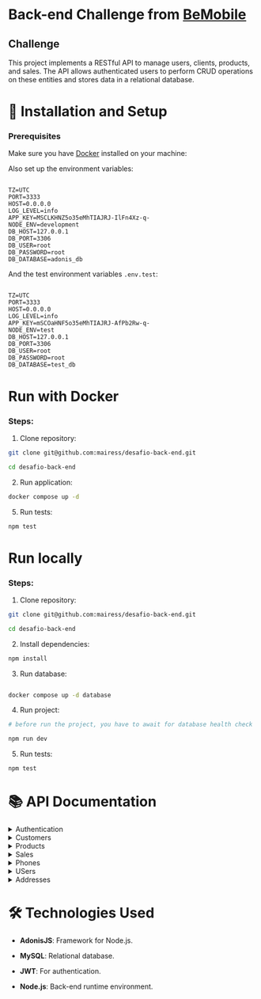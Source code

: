 # Back-end Challenge from [BeMobile](https://www.linkedin.com/company/betalenttech/)

## Challenge

This project implements a RESTful API to manage users, clients, products, and sales. The API allows authenticated users to perform CRUD operations on these entities and stores data in a relational database.

# 🚀 Installation and Setup

### Prerequisites

Make sure you have [Docker](https://www.docker.com/get-started/) installed on your machine:

Also set up the environment variables:

```properties

TZ=UTC
PORT=3333
HOST=0.0.0.0
LOG_LEVEL=info
APP_KEY=MSCLKHNZ5o35eMhTIAJRJ-IlFn4Xz-q-
NODE_ENV=development
DB_HOST=127.0.0.1
DB_PORT=3306
DB_USER=root
DB_PASSWORD=root
DB_DATABASE=adonis_db

```

And the test environment variables `.env.test`:

```properties

TZ=UTC
PORT=3333
HOST=0.0.0.0
LOG_LEVEL=info
APP_KEY=mSCOaHNF5o35eMhTIAJRJ-AfPb2Rw-q-
NODE_ENV=test
DB_HOST=127.0.0.1
DB_PORT=3306
DB_USER=root
DB_PASSWORD=root
DB_DATABASE=test_db

```

# Run with Docker

### Steps:

1. Clone repository:

```BASH
git clone git@github.com:mairess/desafio-back-end.git

cd desafio-back-end
```

2. Run application:

```BASH
docker compose up -d
```

5. Run tests:

```BASH
npm test
```

# Run locally

### Steps:

1. Clone repository:

```BASH
git clone git@github.com:mairess/desafio-back-end.git

cd desafio-back-end
```

2. Install dependencies:

```BASH
npm install
```

3. Run database:

```BASH

docker compose up -d database

```

4. Run project:

```BASH
# before run the project, you have to await for database health check

npm run dev
```

5. Run tests:

```BASH
npm test
```

# 📚 API Documentation

<details>


<summary>Authentication</summary>

### POST /auth/signup

#### Request:
```json
{
  "fullName": "Marcos Oliveira de Cardoso",
  "email": "marcos@mail.com",
  "password": "password123"
}
```

#### Response:
```json
{
  "fullName": "Marcos Oliveira de Cardoso",
  "email": "marcos@mail.com",
  "id": 4
}
```

### POST /auth/login

#### Request:
```json
{
  "email": "juliana@mail.com",
  "password": "12345678"
}
```

#### Response:
```json
{
	"token": "oat_NA.TmFERV9JT1ZOZ3dTdFVpTkJXY1dhLWFpY2hxMWxhTVRzUlFkRUR2NDUyMzY0MzAwMw"
}
```

### GET /auth/me

#### Response:
```json
{
	"id": 2,
	"fullName": "Juliana Silva",
	"email": "juliana@mail.com",
	"createdAt": "2024-11-21T22:29:39.000+00:00",
	"updatedAt": "2024-11-21T22:29:39.000+00:00"
}
```

### DELETE /auth/me

#### Response:
```json
{
	"message": "Logged out successfully!"
}
```

</details>

<details>

<summary>Customers</summary>

## Customers

### GET /customers?page=1&limit=5

#### Response:
```json
{
	"meta": {
		"total": 66,
		"perPage": 5,
		"currentPage": 1,
		"lastPage": 14,
		"firstPage": 1,
		"firstPageUrl": "/?page=1",
		"lastPageUrl": "/?page=14",
		"nextPageUrl": "/?page=2",
		"previousPageUrl": null
	},
	"data": [
		{
			"id": 1,
			"fullName": "Jão Cabral",
			"cpf": "00011122233",
			"email": "cabral@mail.com"
		},
		{
			"id": 2,
			"fullName": "Juliano Marques de Souza",
			"cpf": "11122222222",
			"email": "maires@mail.com"
		},
		{
			"id": 3,
			"fullName": "Pedro Souza",
			"cpf": "98765432101",
			"email": "pedro.souza@mail.com"
		},
		{
			"id": 4,
			"fullName": "Ana Costa",
			"cpf": "10293847562",
			"email": "ana.costa@mail.com"
		},
		{
			"id": 5,
			"fullName": "Lucas Pereira",
			"cpf": "56473829101",
			"email": "lucas.pereira@mail.com"
		}
	]
}
```

### GET /customers/2?year=2024&month=11

#### Response:
```json
{
	"id": 2,
	"fullName": "Maires Rocha de Souza",
	"cpf": "11122222222",
	"email": "maires@mail.com",
	"createdAt": "2024-11-21T22:29:39.000+00:00",
	"updatedAt": "2024-11-21T22:34:13.000+00:00",
	"addresses": [
		{
			"id": 2,
			"street": "Rua das Laranjeiras",
			"number": "101",
			"neighborhood": "Laranjeiras",
			"city": "Rio de Janeiro",
			"state": "RJ",
			"zipCode": "02000-001",
			"country": "Brasil",
			"createdAt": "2024-11-21T22:29:39.000+00:00",
			"updatedAt": "2024-11-21T22:29:39.000+00:00"
		}
	],
	"phones": [
		{
			"id": 2,
			"phoneNumber": "11900000002",
			"createdAt": "2024-11-21T22:29:39.000+00:00",
			"updatedAt": "2024-11-21T22:29:39.000+00:00"
		}
	],
	"sales": [
		{
			"id": 6,
			"quantity": 1,
			"unitPrice": "150.00",
			"totalPrice": "150.00",
			"createdAt": "2024-11-21T22:29:39.000+00:00",
			"product": {
				"id": 6,
				"name": "Product 6",
				"description": "Descrição do produto 6",
				"price": "150.00"
			}
		},
		{
			"id": 7,
			"quantity": 6,
			"unitPrice": "25.00",
			"totalPrice": "150.00",
			"createdAt": "2024-11-21T22:29:39.000+00:00",
			"product": {
				"id": 7,
				"name": "Product 7",
				"description": "Descrição do produto 7",
				"price": "25.00"
			}
		},
		{
			"id": 8,
			"quantity": 3,
			"unitPrice": "75.00",
			"totalPrice": "225.00",
			"createdAt": "2024-11-21T22:29:39.000+00:00",
			"product": {
				"id": 8,
				"name": "Product 8",
				"description": "Descrição do produto 8",
				"price": "75.00"
			}
		}
	]
}
```

### POST /customers

#### Request:
```json
{
	"fullName": "Maires Souza",
	"cpf": "120.100.101-00",
	"email": "euaa@xample.com"
}
```

#### Response:
```json
{
	"fullName": "Maires Souza",
	"cpf": "120.100.101-00",
	"email": "euaa@xample.com",
	"id": 67
}
```

### PATCH /customers/2

#### Request:
```json
{
	"fullName": "Maires Rocha de Souza",
	"cpf": "11122222222",
	"email": "maires@mail.com"
}
```

#### Response:
```json
{
	"id": 2,
	"fullName": "Maires Rocha de Souza",
	"cpf": "11122222222",
	"email": "maires@mail.com"
}
```

### DELETE /customers/2

#### Response:
```json
{
	"message": "Customer deleted successfully!"
}
```

</details>

<details>

<summary>Products</summary>

### GET /products?page=1&limit=15

#### Response:
```json
{
	"meta": {
		"total": 15,
		"perPage": 5,
		"currentPage": 1,
		"lastPage": 3,
		"firstPage": 1,
		"firstPageUrl": "/?page=1",
		"lastPageUrl": "/?page=3",
		"nextPageUrl": "/?page=2",
		"previousPageUrl": null
	},
	"data": [
		{
			"id": 1,
			"name": "Product 1",
			"description": "Descrição do produto 1",
			"price": "100.00"
		},
		{
			"id": 10,
			"name": "Product 10",
			"description": "Descrição do produto 10",
			"price": "40.00"
		},
		{
			"id": 11,
			"name": "Product 11",
			"description": "Descrição do produto 11",
			"price": "90.00"
		},
		{
			"id": 12,
			"name": "Product 12",
			"description": "Descrição do produto 12",
			"price": "120.00"
		},
		{
			"id": 13,
			"name": "Product 13",
			"description": "Descrição do produto 13",
			"price": "180.00"
		}
	]
}
```

### GET /products

#### Response:
```json
{
	"id": 15,
	"name": "Product 15",
	"description": "Descrição do produto 15",
	"price": "55.00",
	"stock": 25,
	"createdAt": "2024-11-21T22:29:39.000+00:00",
	"updatedAt": "2024-11-21T22:29:39.000+00:00",
	"deletedAt": null
}
```

### POST /products

#### Request:
```json
{
  "name": "Super Blender",
  "description": "High-performance blender for making smoothies, soups, and more.",
  "price": 299.99,
  "stock": 15
}
```

#### Response:
```json
{
	"name": "Super Blender",
	"description": "High-performance blender for making smoothies, soups, and more.",
	"price": 299.99,
	"stock": 15,
	"id": 16
}
```

### PATCH /products/16

#### Request:
```json
{
	"name": "Bicycle",
	"description": "A nice bicycle",
	"price": 450,
	"stock": 80
}
```

#### Response:
```json
{
	"id": 16,
	"name": "Bicycle",
	"description": "A nice bicycle",
	"price": 450,
	"stock": 80
}
```

### DELETE /products/16

#### Response:
```json
{
	"message": "Product deleted successfully!"
}
```

</details>

<details>

<summary>Sales</summary>

### GET /sales?page=1&limit=2

#### Response:
```json
{
	"meta": {
		"total": 57,
		"perPage": 2,
		"currentPage": 1,
		"lastPage": 29,
		"firstPage": 1,
		"firstPageUrl": "/?page=1",
		"lastPageUrl": "/?page=29",
		"nextPageUrl": "/?page=2",
		"previousPageUrl": null
	},
	"data": [
		{
			"id": 1,
			"customerId": 1,
			"productId": 1,
			"quantity": 2,
			"unitPrice": "100.00",
			"totalPrice": "200.00",
			"createdAt": "2024-11-21T22:29:39.000+00:00"
		},
		{
			"id": 2,
			"customerId": 1,
			"productId": 2,
			"quantity": 3,
			"unitPrice": "50.00",
			"totalPrice": "150.00",
			"createdAt": "2024-11-21T22:29:39.000+00:00"
		}
	]
}
```

### GET /sales/57

#### Response:
```json
{
	"id": 57,
	"quantity": 2,
	"unitPrice": "120.00",
	"totalPrice": "240.00",
	"createdAt": "2024-11-21T22:29:39.000+00:00",
	"updatedAt": "2024-11-21T22:29:39.000+00:00",
	"customer": {
		"id": 21,
		"fullName": "Renato Souza",
		"cpf": "45678902303",
		"email": "renato.souza@mail.com"
	},
	"product": {
		"id": 12,
		"name": "Product 12",
		"description": "Descrição do produto 12",
		"price": "120.00",
		"stock": 30
	}
}
```

### POST /sales

#### Request:
```json
{
	"customerId": 66,
	"productId": 11,
	"quantity": 1
}
```

#### Response:
```json
{
	"customerId": 66,
	"productId": 11,
	"quantity": 1,
	"unitPrice": "90.00",
	"totalPrice": 90,
	"id": 58
}
```

</details>

<details>

<summary>Phones</summary>

### POST /phones/customers/1

#### Request:
```json
{
	"phoneNumber": "07401000001"
}
```

#### Response:
```json
{
	"phoneNumber": "07401000001",
	"id": 66
}
```

### PATCH /phones/66/customers/1

#### Request:
```json
{
	"phoneNumber": "00000035222"
}
```

#### Response:
```json
{
	"id": 66,
	"customerId": 1,
	"phoneNumber": "00000035222"
}
```

### DELETE /phones/1

#### Response:
```json
{
	"message": "Phone deleted successfully!"
}
```

</details>

<details>

<summary>USers</summary>

### GET /users

#### Response:
```json
{
	"meta": {
		"total": 3,
		"perPage": 50,
		"currentPage": 1,
		"lastPage": 1,
		"firstPage": 1,
		"firstPageUrl": "/?page=1",
		"lastPageUrl": "/?page=1",
		"nextPageUrl": null,
		"previousPageUrl": null
	},
	"data": [
		{
			"id": 1,
			"fullName": "Mirosmar Gleidson",
			"email": "miro@mail.com"
		},
		{
			"id": 2,
			"fullName": "Juliana Silva",
			"email": "juliana@mail.com"
		},
		{
			"id": 3,
			"fullName": "Maires Rocha de Souza",
			"email": "maires@mail.com"
		}
	]
}
```

### PATCH /users/1

#### Request:
```json
{
	"fullName": "Mirosmar Gleidson de Souza",
	"email": "mirosouza@mail.com"
}
```

#### Response:
```json
{
	"id": 1,
	"fullName": "Mirosmar Gleidson de Souza",
	"email": "mirosouza@mail.com"
}
```

### DELETE /users/1

#### Response:
```json
{
	"message": "User deleted successfully!"
}
```

</details>

<details>

<summary>Addresses</summary>

### POST /addresses/customers/1

#### Request:
```json
{
	"street": "Green Flowers",
	"number": 39,
	"neighborhood": "Garden",
	"city": "Rio de Janeiro",
	"state": "RJ",
	"zipCode": "46470000",
	"country": "Brasil"
}
```

#### Response:
```json
{
	"street": "Green Flowers",
	"number": 39,
	"neighborhood": "Garden",
	"city": "Rio de Janeiro",
	"state": "RJ",
	"zipCode": "46470000",
	"country": "Brasil",
	"customerId": 1,
	"id": 66
}
```

### PATCH /addresses/1/customers/1

#### Request:
```json
{
	"street": "oi",
	"number": 222,
	"neighborhood": "oi",
	"city": "oi",
	"state": "PI",
	"zipCode": "46470000",
	"country": "Brasil meu país amado"
}
```

#### Response:
```json
{
	"id": 1,
	"customerId": 1,
	"street": "oi",
	"number": 222,
	"neighborhood": "oi",
	"city": "oi",
	"state": "PP",
	"zipCode": "46470000",
	"country": "Brasil meu país amado"
}
```

### DELETE /addresses/1/customers/1

#### Response:
```json
{
	"message": "Address deleted successfully!"
}
```
</details>

# 🛠 Technologies Used

- **AdonisJS**: Framework for Node.js.

- **MySQL**: Relational database.

- **JWT**: For authentication.

- **Node.js**: Back-end runtime environment.